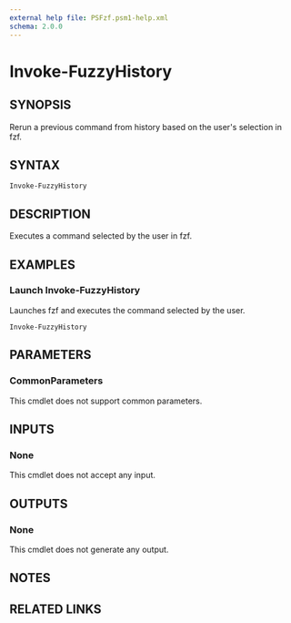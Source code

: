 ```yaml
---
external help file: PSFzf.psm1-help.xml
schema: 2.0.0
---
```


# Invoke-FuzzyHistory
## SYNOPSIS
Rerun a previous command from history based on the user's selection in fzf.
## SYNTAX

```
Invoke-FuzzyHistory
```

## DESCRIPTION
Executes a command selected by the user in fzf.
## EXAMPLES

### Launch Invoke-FuzzyHistory
	
Launches fzf and executes the command selected by the user.

```
Invoke-FuzzyHistory
```

## PARAMETERS

### CommonParameters
This cmdlet does not support common parameters.
## INPUTS

### None 
This cmdlet does not accept any input.
## OUTPUTS

### None
This cmdlet does not generate any output.
## NOTES

## RELATED LINKS

